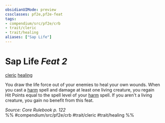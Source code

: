 ```yaml
---
obsidianUIMode: preview
cssclasses: pf2e,pf2e-feat
tags:
- compendium/src/pf2e/crb
- trait/cleric
- trait/healing
aliases: ["Sap Life"]
---
```

# Sap Life  *Feat 2*  
[cleric](rules/traits/cleric.md "Cleric Class Trait")  [healing](rules/traits/healing.md "Healing Effect Trait")  


You draw the life force out of your enemies to heal your own wounds. When you cast a [harm](compendium/spells/harm.md) spell and damage at least one living creature, you regain Hit Points equal to the spell level of your [harm](compendium/spells/harm.md) spell. If you aren't a living creature, you gain no benefit from this feat.

*Source: Core Rulebook p. 122*  
%% #compendium/src/pf2e/crb #trait/cleric #trait/healing %%